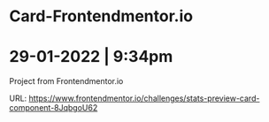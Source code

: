 # Card-Frontendmentor.io
# 29-01-2022 | 9:34pm

Project from Frontendmentor.io


URL: https://www.frontendmentor.io/challenges/stats-preview-card-component-8JqbgoU62


